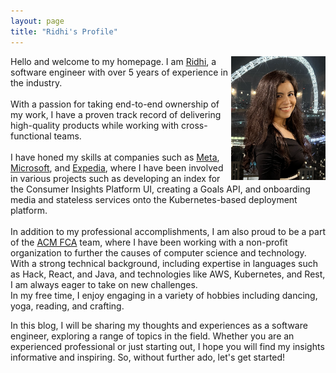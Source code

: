 ```yaml
---
layout: page
title: "Ridhi's Profile"
---
```


<div align = "right">
  
<img align="right" src="/assets/images/Screenshot 2023-01-06 at 00.36.33.png" alt="Me" width = "30%" />
  
</div>
<div align = "left">
  
Hello and welcome to my homepage. I am <a href="https://www.linkedin.com/in/ridhi2301/">Ridhi</a>, a software engineer with over 5 years of experience in the industry. <br /><br /> With a passion for taking end-to-end ownership of my work, I have a proven track record of delivering high-quality products while working with cross-functional teams. <br /><br />I have honed my skills at companies such as <a href="https://about.meta.com/">Meta</a>, <a href="https://www.microsoft.com/en-gb">Microsoft</a>, and <a href="https://www.expediagroup.com/home/default.aspx">Expedia</a>, where I have been involved in various projects such as developing an index for the Consumer Insights Platform UI, creating a Goals API, and onboarding media and stateless services onto the Kubernetes-based deployment platform. <br /><br />In addition to my professional accomplishments, I am also proud to be a part of the <a href="https://medium.com/acmfca/fca-the-next-generation-1da6cf8d9b03">ACM FCA</a> team, where I have been working with a non-profit organization to further the causes of computer science and technology. 
With a strong technical background, including expertise in languages such as Hack, React, and Java, and technologies like AWS, Kubernetes, and Rest, I am always eager to take on new challenges.
<br/>
In my free time, I enjoy engaging in a variety of hobbies including dancing, yoga, reading, and crafting.

In this blog, I will be sharing my thoughts and experiences as a software engineer, exploring a range of topics in the field. Whether you are an experienced professional or just starting out, I hope you will find my insights informative and inspiring. So, without further ado, let's get started!
  
</div>

